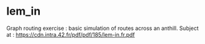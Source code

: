 # lem_in
Graph routing exercise : basic simulation of routes across an anthill.
Subject at : https://cdn.intra.42.fr/pdf/pdf/185/lem-in.fr.pdf
